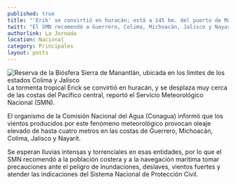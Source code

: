 ```yaml
---
published: true
title: "'Erik' se convirtió en huracán; está a 145 km. del puerto de Manzanillo"
twitt: "El SMN recomendó a Guerrero, Colima, Michoacán, Jalisco y Nayarit tomar precauciones"
authorlink: La Jornada
location: Nacional
category: Principales
layout: posts
---
```


![Reserva de la Biósfera Sierra de Manantlán, ubicada en los límites de los estados Colima y Jalisco](http://i.imgur.com/ARu6v1Km.jpg)La tormenta tropical Erick se convirtió en huracán, y se desplaza muy cerca de las costas del Pacífico central, reportó el Servicio Meteorológico Nacional (SMN).

El organismo de la Comisión Nacional del Agua (Conagua) informó que los vientos producidos por este fenómeno meteorológico provocan oleaje elevado de hasta cuatro metros en las costas de Guerrero, Michoacán, Colima, Jalisco y Nayarit.

Se esperan lluvias intensas y torrenciales en esas entidades, por lo que el SMN recomendó a la población costera y a la navegación marítima tomar precauciones ante el peligro de inundaciones, deslaves, vientos fuertes y atender las indicaciones del Sistema Nacional de Protección Civil.

